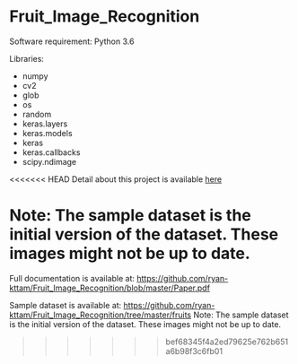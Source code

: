 # Fruit_Image_Recognition

Software requirement: Python 3.6

Libraries:
 - numpy
 - cv2
 - glob
 - os
 - random
 - keras.layers
 - keras.models
 - keras
 - keras.callbacks
 - scipy.ndimage

<<<<<<< HEAD
Detail about this project is available [here](https://ryan-kttam.github.io/fruit_image_recognition/)

Note: The sample dataset is the initial version of the dataset. These images might not be up to date.
=======
Full documentation is available at: 
https://github.com/ryan-kttam/Fruit_Image_Recognition/blob/master/Paper.pdf

Sample dataset is available at: 
https://github.com/ryan-kttam/Fruit_Image_Recognition/tree/master/fruits
Note: The sample dataset is the initial version of the dataset. These images might not be up to date. 


>>>>>>> bef68345f4a2ed79625e762b651a6b98f3c6fb01
